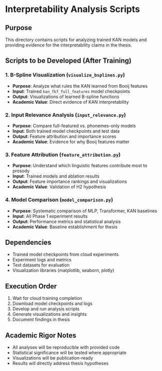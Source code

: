 # Interpretability Analysis Scripts

## **Purpose**
This directory contains scripts for analyzing trained KAN models and providing evidence for the interpretability claims in the thesis.

## **Scripts to be Developed** (After Training)

### **1. B-Spline Visualization** (`visualize_bsplines.py`)
- **Purpose**: Analyze what rules the KAN learned from Booij features
- **Input**: Trained `kan_fkf_full_features` model checkpoints
- **Output**: Visualizations of learned B-spline functions
- **Academic Value**: Direct evidence of KAN interpretability

### **2. Input Relevance Analysis** (`input_relevance.py`)
- **Purpose**: Compare full-featured vs. phonemes-only models
- **Input**: Both trained model checkpoints and test data
- **Output**: Feature attribution and importance scores
- **Academic Value**: Evidence for why Booij features matter

### **3. Feature Attribution** (`feature_attribution.py`)
- **Purpose**: Understand which linguistic features contribute most to prosody
- **Input**: Trained models and ablation results
- **Output**: Feature importance rankings and visualizations
- **Academic Value**: Validation of H2 hypothesis

### **4. Model Comparison** (`model_comparison.py`)
- **Purpose**: Systematic comparison of MLP, Transformer, KAN baselines
- **Input**: All Phase 1 experiment results
- **Output**: Performance metrics and statistical analysis
- **Academic Value**: Baseline establishment for thesis

## **Dependencies**
- Trained model checkpoints from cloud experiments
- Experiment logs and metrics
- Test datasets for evaluation
- Visualization libraries (matplotlib, seaborn, plotly)

## **Execution Order**
1. Wait for cloud training completion
2. Download model checkpoints and logs
3. Develop and run analysis scripts
4. Generate visualizations and insights
5. Document findings in thesis

## **Academic Rigor Notes**
- All analyses will be reproducible with provided code
- Statistical significance will be tested where appropriate
- Visualizations will be publication-ready
- Results will directly address thesis hypotheses 